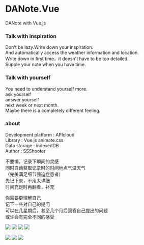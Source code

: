 # DANote.Vue
DANote with Vue.js    
### Talk with inspiration             
Don't be lazy.Write down your inspiration.    
And automatically access the weather information and location.               
Write down in first time，it doesn't have to be too detailed.                  
Supple your note when you have time.           
   
### Talk with yourself        
You need to understand yourself more.       
ask yourself        
answer yourself     
next week or next month.    
Maybe there is a completely different feeling.     
   
### about          
Development platform : APIcloud        
Library : Vue.js animate.css         
Data storage : indexedDB               
Author : SSShooter           
            
不要懒，记录下瞬间的灵感   
同时自动获取记录时的时间地点气温天气             
（完美满足细节强迫症患者）          
先记下来，不用太详细             
时间充足时再翻看，补充             
         
你需要更理解自己   
记下一些对自己的提问     
可以在几星期后，甚至几个月后回答自己提出的问题         
或许会有完全不同的感受    

![](about/kai_screenshot1.jpg)
![](about/kai_screenshot2.jpg)
![](about/kai_screenshot3.jpg)
![](about/kai_screenshot4.jpg)

![](about/answer_small.gif)
![](about/save_small.gif)
![](about/del_small.gif)
